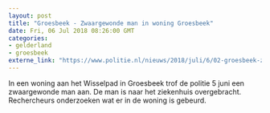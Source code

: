 ```yaml
---
layout: post
title: "Groesbeek - Zwaargewonde man in woning Groesbeek"
date: Fri, 06 Jul 2018 08:26:00 GMT
categories: 
- gelderland 
- groesbeek 
externe_link: "https://www.politie.nl/nieuws/2018/juli/6/02-groesbeek-zwaargewonde-man.html"
---
```


In een woning aan het Wisselpad in Groesbeek trof de politie 5 juni een zwaargewonde man aan. De man is naar het ziekenhuis overgebracht. Rechercheurs onderzoeken wat er in de woning is gebeurd.
